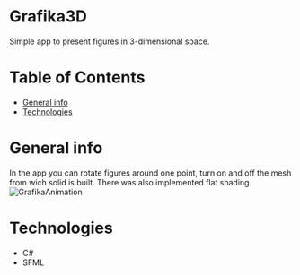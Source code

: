 # Grafika3D # 
Simple app to present figures in 3-dimensional space.
# Table of Contents
* [General info](#general-info)
* [Technologies](#technologies)
# General info
In the app you can rotate figures around one point, turn on and off the mesh from wich solid is built. There was also implemented flat shading.
![GrafikaAnimation](https://user-images.githubusercontent.com/36167926/132117618-3f714d6a-e96e-4239-b127-de9a22b0b6ec.gif)
# Technologies
* C#
* SFML
